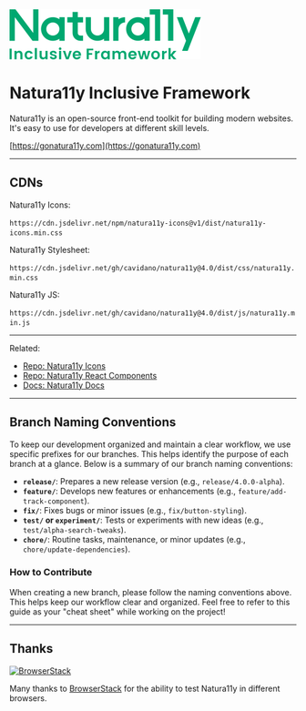 <img src="./naturally-logo.svg" alt="Logo for Natura11y Inclusive Framework" />

# Natura11y Inclusive Framework

Natura11y is an open-source front-end toolkit for building modern websites. It's easy to use for developers at different skill levels.

[https://gonatura11y.com](https://gonatura11y.com)

---

## CDNs

Natura11y Icons:

`https://cdn.jsdelivr.net/npm/natura11y-icons@v1/dist/natura11y-icons.min.css`

Natura11y Stylesheet:

`https://cdn.jsdelivr.net/gh/cavidano/natura11y@4.0/dist/css/natura11y.min.css`

Natura11y JS:

`https://cdn.jsdelivr.net/gh/cavidano/natura11y@4.0/dist/js/natura11y.min.js`

---

Related:

- [Repo: Natura11y Icons](https://github.com/cavidano/natura11y-icons)
- [Repo: Natura11y React Components](https://github.com/cavidano/natura11y-react)
- [Docs: Natura11y Docs](https://gonatura11y.com)

---

## Branch Naming Conventions

To keep our development organized and maintain a clear workflow, we use specific prefixes for our branches. This helps identify the purpose of each branch at a glance. Below is a summary of our branch naming conventions:

- **`release/`**: Prepares a new release version (e.g., `release/4.0.0-alpha`).
- **`feature/`**: Develops new features or enhancements (e.g., `feature/add-track-component`).
- **`fix/`**: Fixes bugs or minor issues (e.g., `fix/button-styling`).
- **`test/` or `experiment/`**: Tests or experiments with new ideas (e.g., `test/alpha-search-tweaks`).
- **`chore/`**: Routine tasks, maintenance, or minor updates (e.g., `chore/update-dependencies`).

### How to Contribute

When creating a new branch, please follow the naming conventions above. This helps keep our workflow clear and organized. Feel free to refer to this guide as your "cheat sheet" while working on the project!

---

## Thanks

<a href="https://www.browserstack.com/">
  <img src="https://live.browserstack.com/images/opensource/browserstack-logo.svg" alt="BrowserStack" width="192" height="42">
</a>

Many thanks to [BrowserStack](https://www.browserstack.com/) for the ability to test Natura11y in different browsers.